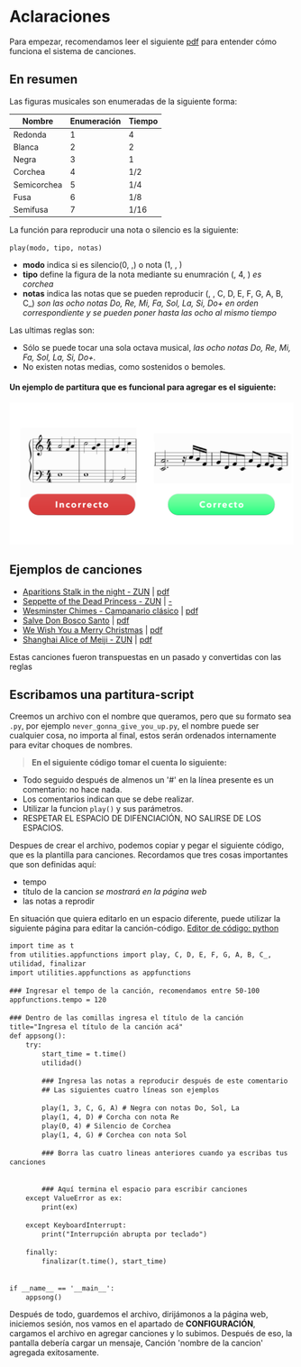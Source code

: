 # Aclaraciones
Para empezar, recomendamos leer el siguiente [pdf](./normas_canciones.pdf) para entender cómo funciona el sistema de canciones.


## En resumen
Las figuras musicales son enumeradas de la siguiente forma:

|Nombre         | Enumeración   | Tiempo    | 
|---------------|---------------|-----------|
| Redonda       | 1             | 4         |
| Blanca        | 2             | 2         |
| Negra         | 3             | 1         |
| Corchea       | 4             | 1/2       |
| Semicorchea   | 5             | 1/4       |
| Fusa          | 6             | 1/8       |
| Semifusa      | 7             | 1/16      |

La función para reproducir una nota o silencio es la siguiente:

`play(modo, tipo, notas)`

- **modo** indica si es silencio(0, ,) o nota (1, , ) 
- **tipo** define la figura de la nota mediante su enumración (, 4, ) *es corchea*
- **notas** indica las notas que se pueden reproducir (, , C, D, E, F, G, A, B, C_) *son las ocho notas Do, Re, Mi, Fa, Sol, La, Si, Do+ en orden correspondiente y se pueden poner hasta las ocho al mismo tiempo*

Las ultimas reglas son:
- Sólo se puede tocar una sola octava musical, *las ocho notas Do, Re, Mi, Fa, Sol, La, Si, Do+.*
- No existen notas medias, como sostenidos o bemoles.


#### Un ejemplo de partitura que es funcional para agregar es el siguiente:
![Ejemplo](../img/ejemplo-partitura.png)


## Ejemplos de canciones

- [Aparitions Stalk in the night - ZUN](../canciones/song1.py) | [pdf](..canciones/aparitions-stalk-the-night-cover.pdf)
- [Seppette of the Dead Princess - ZUN](../canciones/song2.py) | [-]()
- [Wesminster Chimes - Campanario clásico](../canciones/song3.py) | [pdf](..canciones/westminsterchimes.pdf)
- [Salve Don Bosco Santo](../canciones/song4.py) | [pdf](..canciones/salvedonboscosanto.pdf)
- [We Wish You a Merry Christmas](../canciones/song5.py) | [pdf](..canciones/wewishyouamerrychrsitmas) 
- [Shanghai Alice of Meiji - ZUN](../canciones/song6.py) | [pdf](..canciones/shanghai-alice.pdf)


Estas canciones fueron transpuestas en un pasado y convertidas con las reglas

## Escribamos una partitura-script

Creemos un archivo con el nombre que queramos, pero que su formato sea `.py`, por ejemplo `never_gonna_give_you_up.py`, el nombre puede ser cualquier cosa, no importa al final, estos serán ordenados internamente para evitar choques de nombres.

> **En el siguiente código tomar el cuenta lo siguiente:**
- Todo seguido después de almenos un '#' en la línea presente es un comentario: no hace nada.
- Los comentarios indican que se debe realizar.
- Utilizar la funcion `play()` y sus parámetros.
- RESPETAR EL ESPACIO DE DIFENCIACIÓN, NO SALIRSE DE LOS ESPACIOS.

Despues de crear el archivo, podemos copiar y pegar el siguiente código, que es la plantilla para canciones.
Recordamos que tres cosas importantes que son definidas aquí:
- tempo
- título de la cancion *se mostrará en la página web*
- las notas a reprodir


En situación que quiera editarlo en un espacio diferente, puede utilizar la siguiente página para editar la canción-código.
[Editor de código: python](https://www.onlinegdb.com/online_python_compiler)
<pre><code>import time as t
from utilities.appfunctions import play, C, D, E, F, G, A, B, C_, utilidad, finalizar
import utilities.appfunctions as appfunctions

### Ingresar el tempo de la canción, recomendamos entre 50-100
appfunctions.tempo = 120

### Dentro de las comillas ingresa el título de la canción
title="Ingresa el título de la canción acá"
def appsong():
    try:
        start_time = t.time()
        utilidad()

        ### Ingresa las notas a reproducir después de este comentario
        ## Las siguientes cuatro líneas son ejemplos
        
        play(1, 3, C, G, A) # Negra con notas Do, Sol, La
        play(1, 4, D) # Corcha con nota Re
        play(0, 4) # Silencio de Corchea
        play(1, 4, G) # Corchea con nota Sol

        ### Borra las cuatro lineas anteriores cuando ya escribas tus canciones


        ### Aquí termina el espacio para escribir canciones
    except ValueError as ex:
        print(ex)

    except KeyboardInterrupt:
        print("Interrupción abrupta por teclado")

    finally:
        finalizar(t.time(), start_time)

    
if __name__ == '__main__':
    appsong()</code></pre>

Después de todo, guardemos el archivo, dirijámonos a la página web, iniciemos sesión, nos vamos en el apartado de **CONFIGURACIÓN**, cargamos el archivo en agregar canciones y lo subimos.
Después de eso, la pantalla debería cargar un mensaje, Canción 'nombre de la cancion' agregada exitosamente.

